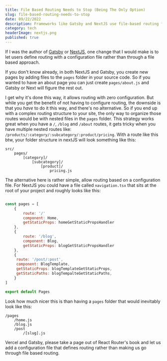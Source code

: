 ```yaml
---
title: File Based Routing Needs to Stop (Being The Only Option)
slug: file-based-routing-needs-to-stop
date: 09/22/2022
description: Frameworks like Gatsby and NextJS use file-based routing for "simplicity", but they need to offer a programatic routing method.
category: tech
headerImage: nextjs.png
published: true
---
```


If I was the author of [Gatsby](https://www.gatsbyjs.com/) or [NextJS](https://nextjs.org/), one change that I would make is to let users define routing with a configuration file rather than through a file based approach.

If you don't know already, in both NextJS and Gatsby, you create new pages by adding files to the `pages` folder in your source code. So if you wanted to have an about page you can just create `pages/about.js` and Gatsby or Next will figure the rest out.

I get why it's done this way, it allows routing with zero configuration. But while you get the benefit of not having to configure routing, the downside is that you _have_ to do it this way, and there's no alternative. So if you end up with a complex routing structure to your site, the only way to organize those routes would be with nested files in the `pages` folder. This strategy works great when you have a `/`, `/blog` and `/about` routes, it gets tricky when you have multiple nested routes like: `/products/:category/:subcategory/:product/pricing`. With a route like this btw, your folder structure in nextJS will look something like this:

```
src/
	pages/
		[category]/
			[subcategory]/
				[product]/
					pricing.js
```

The alternative here is rather simple, allow routing based on a configuration file. For NextJS you could have a file called `navigation.tsx` that sits at the root of your project and roughly looks like this:

```javascript

const pages = [
	{
		route: '/'
		component: Home,
		getStaticProps: homeGetStaticPropsHandler
	},
	{
		route: '/blog',
		component: Blog,
		getStaticProps: blogGetStaticPropsHandler
	},
	{
	 route: '/post/:post',
	 component: BlogTemplate,
	 getStaticProps: blogTemplateGetStaticProps,
	 getStaticPaths: blogTempalteGetStaticPaths,
	}
]

export default Pages

```

Look how much nicer this is than having a `pages` folder that would inevitably look like this:

```
/pages
	/home.js
	/blog.js
	/post
		/[slug].js
```

Vercel and Gatsby, please take a page out of React Router's book and let us add a configuration file that defines routing rather than making us go through file based routing.

